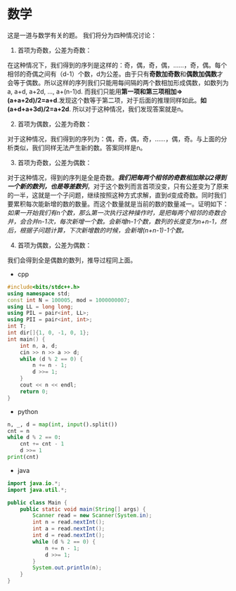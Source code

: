 # 数学
这是一道与数学有关的题。
我们将分为四种情况讨论：
1. 首项为奇数，公差为奇数：

在这种情况下，我们得到的序列是这样的：奇，偶，奇，偶，……，奇，偶。每个相邻的奇偶之间有（d-1）个数，d为公差。由于只有**奇数加奇数**和**偶数加偶数**才会等于偶数。所以这样的序列我们只能用每间隔的两个数相加形成偶数，如数列为a, a+d, a+2d, ..., a+(n-1)d. 而我们只能用**第一项和第三项相加=>(a+a+2d)/2=a+d**.发现这个数等于第二项，对于后面的推理同样如此。**如(a+d+a+3d)/2=a+2d**. 所以对于这种情况，我们发现答案就是n。

2. 首项为偶数，公差为奇数：

对于这种情况，我们得到的序列为：偶，奇，偶，奇，……，偶，奇。与上面的分析类似，我们同样无法产生新的数。答案同样是n。

3. 首项为奇数，公差为偶数：

对于这种情况，得到的序列是全是奇数。***我们把每两个相邻的奇数相加除以2得到一个新的数列，也是等差数列***，对于这个数列而言首项没变，只有公差变为了原来的一半，这就是一个子问题，继续按照这种方式求解，直到d变成奇数。同时我们要累积每次能新增的数的数量。而这个数量就是当前的数的数量减一。证明如下：*如果一开始我们有n个数，那么第一次执行这种操作时，是把每两个相邻的奇数合并，会合并n-1次，每次新增一个数。会新增n-1个数，数列的长度变为n+n-1，然后，根据子问题计算，下次新增数的时候，会新增(n+n-1)-1个数。*

4. 首项为偶数，公差为偶数：

我们会得到全是偶数的数列，推导过程同上面。

 - cpp

``` cpp
#include<bits/stdc++.h>
using namespace std;
const int N = 100005, mod = 1000000007;
using LL = long long;
using PIL = pair<int, LL>;
using PII = pair<int, int>;
int T;
int dir[]{1, 0, -1, 0, 1};
int main() {
    int n, a, d;
    cin >> n >> a >> d;
    while (d % 2 == 0) {
        n += n - 1;
        d >>= 1;
    }
    cout << n << endl;
    return 0;
}
```

 - python

``` python
n, _, d = map(int, input().split())
cnt = n
while d % 2 == 0:
    cnt += cnt - 1
    d >>= 1
print(cnt)
```

 - java
``` java
import java.io.*;
import java.util.*;

public class Main {
    public static void main(String[] args) {
        Scanner read = new Scanner(System.in);
        int n = read.nextInt();
        int a = read.nextInt();
        int d = read.nextInt();
        while (d % 2 == 0) {
            n += n - 1;
            d >>= 1;
        }
        System.out.println(n);
    }
}
```
